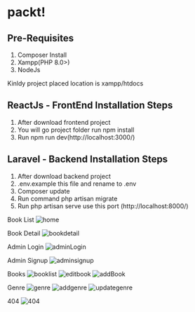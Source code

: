 
# packt!

Pre-Requisites
----------------------------
1. Composer Install
2. Xampp(PHP 8.0>)
3. NodeJs

Kinldy project placed location is xampp/htdocs

ReactJs - FrontEnd Installation Steps
------------------------------------------
1. After download frontend project
2. You will go project folder run npm install
3. Run npm run dev(http://localhost:3000/)

Laravel - Backend Installation Steps
---------------------------------------
1. After download backend project
2. .env.example this file and rename to .env
3. Composer update
4. Run command php artisan migrate
5. Run php artisan serve use this port (http://localhost:8000/)

Book List
![home](https://github.com/aravinth1615/packt/assets/47536817/24436da8-2046-4916-bb50-de051c9b1bcd)

Book Detail
![bookdetail](https://github.com/aravinth1615/packt/assets/47536817/d8a25b5e-25d3-4a7e-ad98-4c9971c84cea)

Admin Login
![adminLogin](https://github.com/aravinth1615/packt/assets/47536817/91e9cc5f-b7ff-4144-842e-2a11139f4263)

Admin Signup
![adminsignup](https://github.com/aravinth1615/packt/assets/47536817/064be68e-abc3-417c-aeee-3d1340d155e8)

Books
![booklist](https://github.com/aravinth1615/packt/assets/47536817/848053b5-cb6f-4d03-82b3-8a3816464af2)
![editbook](https://github.com/aravinth1615/packt/assets/47536817/7599ac11-1965-4dc2-9b4c-ea0a511172a8)
![addBook](https://github.com/aravinth1615/packt/assets/47536817/d23991fe-0858-43d8-a060-a97c2419c634)

Genre
![genre](https://github.com/aravinth1615/packt/assets/47536817/087d798f-d63e-4525-a7c9-bf4936c38ead)
![addgenre](https://github.com/aravinth1615/packt/assets/47536817/aefb25f5-e10b-42dd-b045-600211a7687a)
![updategenre](https://github.com/aravinth1615/packt/assets/47536817/50e5047c-45cb-4fbe-a386-316a2b779680)

404
![404](https://github.com/aravinth1615/packt/assets/47536817/836d28a2-7cfa-4906-815c-c640765aa39f)

